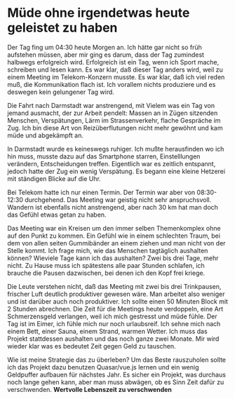 # Müde ohne irgendetwas heute geleistet zu haben

Der Tag fing um 04:30 heute Morgen an. Ich hätte gar nicht so früh aufstehen müssen, aber mir ging es darum, dass
der Tag zumindest halbwegs erfolgreich wird. Erfolgreich ist ein Tag, wenn ich Sport mache, schreiben und lesen kann.
Es war klar, daß dieser Tag anders wird, weil zu einem Meeting im Telekom-Konzern musste. Es war klar, daß ich viel reden muß,
die Kommunikation flach ist. Ich vorallem nichts produziere und es deswegen kein gelungener Tag wird.

Die Fahrt nach Darmstadt war anstrengend, mit Vielem was ein Tag von jemand ausmacht, der zur Arbeit pendelt: Massen an in Zügen sitzenden
Menschen, Verspätungen, Lärm im Strassenverkehr, flache Gespräche im Zug. Ich bin diese Art von Reizüberflutungen nicht mehr gewöhnt und
kam müde und abgekämpft an.

In Darmstadt wurde es keineswegs ruhiger. Ich mußte herausfinden wo ich hin muss, musste dazu auf das Smartphone starren, Einstelllungen verändern, Entscheidungen treffen.
Eigentlich war es zeitlich entspannt, jedoch hatte der Zug ein wenig Verspätung. Es begann eine kleine Hetzerei mit ständigen Blicke auf die Uhr.

Bei Telekom hatte ich nur einen Termin. Der Termin war aber von 08:30-12:30 durchgehend. Das Meeting war geistig nicht sehr anspruchsvoll. Wandern ist ebenfalls nicht anstrengend,
aber nach 30 km hat man doch das Gefühl etwas getan zu haben.

Das Meeting war ein Kreisen um den immer selben Themenkomplex ohne auf den Punkt zu kommen. Ein Gefühl wie in einem schlechten Traum, bei dem von allen seiten Gummibänder
an einem ziehen und man nicht von der Stelle kommt. Ich frage mich, wie das Menschen tagtäglich aushalten können? Wieviele Tage kann ich das aushalten? Zwei bis drei Tage, mehr nicht.
Zu Hause muss ich spätestens alle paar Stunden schlafen, ich brauche die Pausen dazwischen, bei denen ich den Kopf frei kriege.

Die Leute verstehen nicht, daß das Meeting mit zwei bis drei Trinkpausen, frischer Luft deutlich produktiver gewesen wäre. Man arbeitet also weniger und ist darüber auch noch produktiver.
Ich sollte einen 50 Minuten Block mit 2 Stunden abrechnen. Die Zeit für die Meetings heute verdoppeln, eine Art Schmerzensgeld verlangen, weil ich mich gestresst und müde fühle. Der Tag ist im Eimer, ich
fühle mich nur noch urlaubsreif. Ich sehne mich nach einem Bett, einer Sauna, einem Strand, warmen Wetter. Ich muss das Projekt stattdessen aushalten und das noch ganze zwei Monate. Mir wird wieder klar was es bedeutet Zeit gegen Geld zu tauschen. 

Wie ist meine Strategie das zu überleben? Um das Beste rauszuholen sollte ich das Projekt dazu benutzen Quasar/vue.js lernen und ein wenig Geldpuffer aufbauen für nächstes Jahr. Es sicher ein Projekt, was durchaus noch lange gehen kann, aber man muss abwägen, ob es Sinn Zeit dafür zu verschwenden. __Wertvolle Lebenszeit zu verschwenden__